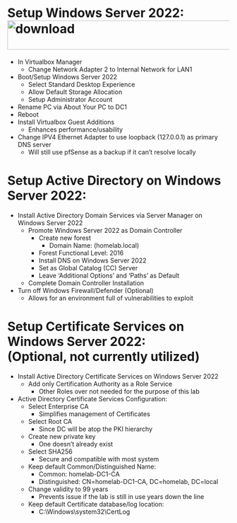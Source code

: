 # Setup Windows Server 2022:<img width="600" height="66" alt="download" src="https://github.com/user-attachments/assets/fd3cce52-54fd-4a41-b0b6-c740da4614a8" />
- In Virtualbox Manager
  - Change Network Adapter 2 to Internal Network for LAN1
- Boot/Setup Windows Server 2022
  - Select Standard Desktop Experience 
  - Allow Default Storage Allocation 
  - Setup Administrator Account
- Rename PC via About Your PC to DC1 
- Reboot
- Install Virtualbox Guest Additions 
  - Enhances performance/usability 
- Change IPV4 Ethernet Adapter to use loopback (127.0.0.1) as primary DNS server
  - Will still use pfSense as a backup if it can’t resolve locally
# Setup Active Directory on Windows Server 2022:
- Install Active Directory Domain Services via Server Manager on Windows Server 2022
  - Promote Windows Server 2022 as Domain Controller 
    - Create new forest 
      - Domain Name: (homelab.local) 
    - Forest Functional Level: 2016
    - Install DNS on Windows Server 2022
    - Set as Global Catalog (CC) Server 
    - Leave ‘Additional Options’ and ‘Paths’ as Default 
  - Complete Domain Controller Installation
- Turn off Windows Firewall/Defender (Optional) 
  - Allows for an environment full of vulnerabilities to exploit 
# Setup Certificate Services on Windows Server 2022: <br /> (Optional, not currently utilized) 
- Install Active Directory Certificate Services on Windows Server 2022
  - Add only Certification Authority as a Role Service 
    - Other Roles over not needed for the purpose of this lab
- Active Directory Certificate Services Configuration:
  - Select Enterprise CA 
    - Simplifies management of Certificates
  - Select Root CA
    - Since DC will be atop the PKI hierarchy 
  - Create new private key
    - One doesn’t already exist
  - Select SHA256
    - Secure and compatible with most system
  - Keep default Common/Distinguished Name:
    - Common: homelab-DC1-CA
    - Distinguished: CN=homelab-DC1-CA, DC=homelab, DC=local 
  - Change validity to 99 years
    - Prevents issue if the lab is still in use years down the line
  - Keep default Certificate database/log location:
    - C:\Windows\system32\CertLog

